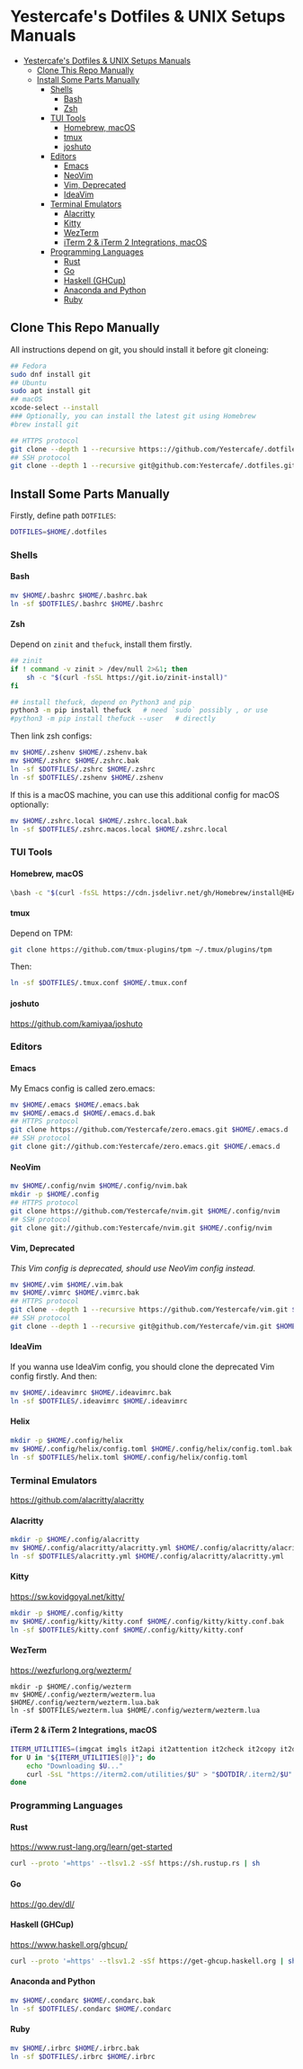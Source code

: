 # Yestercafe's Dotfiles & UNIX Setups Manuals

- [Yestercafe's Dotfiles \& UNIX Setups Manuals](#yestercafes-dotfiles--unix-setups-manuals)
  - [Clone This Repo Manually](#clone-this-repo-manually)
  - [Install Some Parts Manually](#install-some-parts-manually)
    - [Shells](#shells)
      - [Bash](#bash)
      - [Zsh](#zsh)
    - [TUI Tools](#tui-tools)
      - [Homebrew, macOS](#homebrew-macos)
      - [tmux](#tmux)
      - [joshuto](#joshuto)
    - [Editors](#editors)
      - [Emacs](#emacs)
      - [NeoVim](#neovim)
      - [Vim, Deprecated](#vim-deprecated)
      - [IdeaVim](#ideavim)
    - [Terminal Emulators](#terminal-emulators)
      - [Alacritty](#alacritty)
      - [Kitty](#kitty)
      - [WezTerm](#wezterm)
      - [iTerm 2 \& iTerm 2 Integrations, macOS](#iterm-2--iterm-2-integrations-macos)
    - [Programming Languages](#programming-languages)
      - [Rust](#rust)
      - [Go](#go)
      - [Haskell (GHCup)](#haskell-ghcup)
      - [Anaconda and Python](#anaconda-and-python)
      - [Ruby](#ruby)

## Clone This Repo Manually

All instructions depend on git, you should install it before git cloneing:

```bash
## Fedora
sudo dnf install git
## Ubuntu
sudo apt install git
## macOS
xcode-select --install
### Optionally, you can install the latest git using Homebrew
#brew install git
```

```bash
## HTTPS protocol
git clone --depth 1 --recursive https:://github.com/Yestercafe/.dotfiles.git $HOME/.dotfiles
## SSH protocol
git clone --depth 1 --recursive git@github.com:Yestercafe/.dotfiles.git $HOME/.dotfiles
```


## Install Some Parts Manually

Firstly, define path `DOTFILES`:

```bash
DOTFILES=$HOME/.dotfiles
```

### Shells

#### Bash

```bash
mv $HOME/.bashrc $HOME/.bashrc.bak
ln -sf $DOTFILES/.bashrc $HOME/.bashrc
```

#### Zsh

Depend on `zinit` and `thefuck`, install them firstly.

```bash
## zinit
if ! command -v zinit > /dev/null 2>&1; then
    sh -c "$(curl -fsSL https://git.io/zinit-install)"
fi

## install thefuck, depend on Python3 and pip
python3 -m pip install thefuck   # need `sudo` possibly , or use
#python3 -m pip install thefuck --user   # directly
```

Then link zsh configs:

```bash
mv $HOME/.zshenv $HOME/.zshenv.bak
mv $HOME/.zshrc $HOME/.zshrc.bak
ln -sf $DOTFILES/.zshrc $HOME/.zshrc
ln -sf $DOTFILES/.zshenv $HOME/.zshenv
```

If this is a macOS machine, you can use this additional config for macOS optionally:

```bash
mv $HOME/.zshrc.local $HOME/.zshrc.local.bak
ln -sf $DOTFILES/.zshrc.macos.local $HOME/.zshrc.local
```


### TUI Tools

#### Homebrew, macOS

```bash
\bash -c "$(curl -fsSL https://cdn.jsdelivr.net/gh/Homebrew/install@HEAD/install.sh)"
```

#### tmux

Depend on TPM:

```bash
git clone https://github.com/tmux-plugins/tpm ~/.tmux/plugins/tpm
```

Then:

```bash
ln -sf $DOTFILES/.tmux.conf $HOME/.tmux.conf
```

#### joshuto

<https://github.com/kamiyaa/joshuto>


### Editors

#### Emacs

My Emacs config is called zero.emacs:

```bash
mv $HOME/.emacs $HOME/.emacs.bak
mv $HOME/.emacs.d $HOME/.emacs.d.bak
## HTTPS protocol
git clone https://github.com/Yestercafe/zero.emacs.git $HOME/.emacs.d
## SSH protocol
git clone git://github.com:Yestercafe/zero.emacs.git $HOME/.emacs.d
```

#### NeoVim

```bash
mv $HOME/.config/nvim $HOME/.config/nvim.bak
mkdir -p $HOME/.config
## HTTPS protocol
git clone https://github.com/Yestercafe/nvim.git $HOME/.config/nvim
## SSH protocol
git clone git://github.com:Yestercafe/nvim.git $HOME/.config/nvim
```

#### Vim, Deprecated

*This Vim config is deprecated, should use NeoVim config instead.*

```bash
mv $HOME/.vim $HOME/.vim.bak
mv $HOME/.vimrc $HOME/.vimrc.bak
## HTTPS protocol
git clone --depth 1 --recursive https://github.com/Yestercafe/vim.git $HOME/.vim
## SSH protocol
git clone --depth 1 --recursive git@github.com/Yestercafe/vim.git $HOME/.vim
```

#### IdeaVim

If you wanna use IdeaVim config, you should clone the deprecated Vim config firstly. And then:

```bash
mv $HOME/.ideavimrc $HOME/.ideavimrc.bak
ln -sf $DOTFILES/.ideavimrc $HOME/.ideavimrc
```

#### Helix

```bash
mkdir -p $HOME/.config/helix
mv $HOME/.config/helix/config.toml $HOME/.config/helix/config.toml.bak
ln -sf $DOTFILES/helix.toml $HOME/.config/helix/config.toml
```


### Terminal Emulators

<https://github.com/alacritty/alacritty>

#### Alacritty

```bash
mkdir -p $HOME/.config/alacritty
mv $HOME/.config/alacritty/alacritty.yml $HOME/.config/alacritty/alacritty.yml.bak
ln -sf $DOTFILES/alacritty.yml $HOME/.config/alacritty/alacritty.yml
```

#### Kitty

<https://sw.kovidgoyal.net/kitty/>

```bash
mkdir -p $HOME/.config/kitty
mv $HOME/.config/kitty/kitty.conf $HOME/.config/kitty/kitty.conf.bak
ln -sf $DOTFILES/kitty.conf $HOME/.config/kitty/kitty.conf
```

#### WezTerm

<https://wezfurlong.org/wezterm/>

```bashk
mkdir -p $HOME/.config/wezterm
mv $HOME/.config/wezterm/wezterm.lua $HOME/.config/wezterm/wezterm.lua.bak
ln -sf $DOTFILES/wezterm.lua $HOME/.config/wezterm/wezterm.lua
```

#### iTerm 2 & iTerm 2 Integrations, macOS

```bash
ITERM_UTILITIES=(imgcat imgls it2api it2attention it2check it2copy it2dl it2getvar it2git it2setcolor it2setkeylabel it2tip it2ul it2universion it2profile)
for U in "${ITERM_UTILITIES[@]}"; do
    echo "Downloading $U..."
    curl -SsL "https://iterm2.com/utilities/$U" > "$DOTDIR/.iterm2/$U" && chmod +x "$DOTDIR/.iterm2/$U"
done
```


### Programming Languages

#### Rust

<https://www.rust-lang.org/learn/get-started>

```bash
curl --proto '=https' --tlsv1.2 -sSf https://sh.rustup.rs | sh
```

#### Go

<https://go.dev/dl/>

#### Haskell (GHCup)

<https://www.haskell.org/ghcup/>

```bash
curl --proto '=https' --tlsv1.2 -sSf https://get-ghcup.haskell.org | sh
```

#### Anaconda and Python

```bash
mv $HOME/.condarc $HOME/.condarc.bak
ln -sf $DOTFILES/.condarc $HOME/.condarc
```

#### Ruby

```bash
mv $HOME/.irbrc $HOME/.irbrc.bak
ln -sf $DOTFILES/.irbrc $HOME/.irbrc
```

